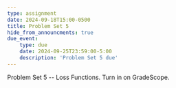 ```yaml
---
type: assignment
date: 2024-09-18T15:00-0500
title: Problem Set 5
hide_from_announcments: true
due_event: 
    type: due
    date: 2024-09-25T23:59:00-5:00
    description: 'Problem Set 5 due'
---
```

Problem Set 5 -- Loss Functions.
Turn in on GradeScope.

